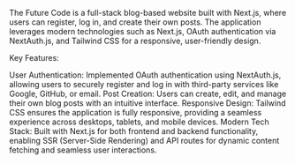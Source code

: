 The Future Code is a full-stack blog-based website built with Next.js, where users can register, log in, and create their own posts. The application leverages modern technologies such as Next.js, OAuth authentication via NextAuth.js, and Tailwind CSS for a responsive, user-friendly design.

Key Features:

User Authentication: Implemented OAuth authentication using NextAuth.js, allowing users to securely register and log in with third-party services like Google, GitHub, or email.
Post Creation: Users can create, edit, and manage their own blog posts with an intuitive interface.
Responsive Design: Tailwind CSS ensures the application is fully responsive, providing a seamless experience across desktops, tablets, and mobile devices.
Modern Tech Stack: Built with Next.js for both frontend and backend functionality, enabling SSR (Server-Side Rendering) and API routes for dynamic content fetching and seamless user interactions.
